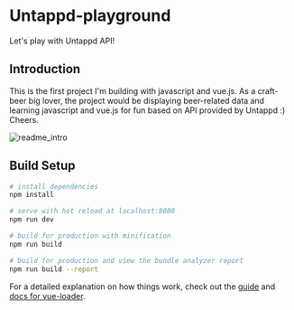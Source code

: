 # Untappd-playground
Let's play with Untappd API!

## Introduction
This is the first project I'm building with javascript and vue.js.
As a craft-beer big lover, the project would be displaying beer-related data and learning javascript and vue.js for fun based on API provided by Untappd :)
Cheers.

![readme_intro](https://user-images.githubusercontent.com/33278794/183788572-43b22c1d-61e1-4b9a-a8e2-351fcfa31892.gif)

## Build Setup
``` bash
# install dependencies
npm install

# serve with hot reload at localhost:8080
npm run dev

# build for production with minification
npm run build

# build for production and view the bundle analyzer report
npm run build --report
```

For a detailed explanation on how things work, check out the [guide](http://vuejs-templates.github.io/webpack/) and [docs for vue-loader](http://vuejs.github.io/vue-loader).
